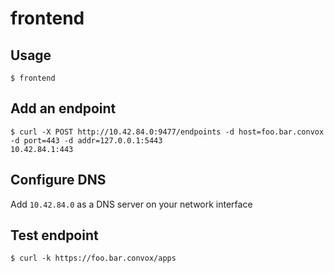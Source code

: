 # frontend

## Usage

    $ frontend

## Add an endpoint

    $ curl -X POST http://10.42.84.0:9477/endpoints -d host=foo.bar.convox -d port=443 -d addr=127.0.0.1:5443
    10.42.84.1:443

## Configure DNS

Add `10.42.84.0` as a DNS server on your network interface

## Test endpoint

    $ curl -k https://foo.bar.convox/apps
